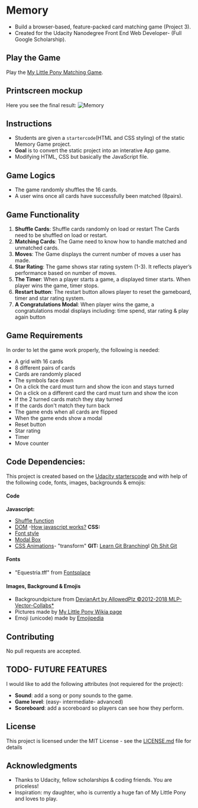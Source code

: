 # Memory
- Build a browser-based, feature-packed card matching game (Project 3).
- Created for the Udacity Nanodegree Front End Web Developer- (Full Google Scholarship).

## Play the Game
Play the [My Little Pony Matching Game](https://dianavile.github.io/Memory/).

## Printscreen mockup
Here you see the final result:
![Memory]()

## Instructions
- Students are given a `startercode`(HTML and CSS styling) of the static Memory Game project.
- __Goal__ is to convert the static project into an interative App game. 
- Modifying HTML, CSS but basically the JavaScript file.

## Game Logics
- The game randomly shuffles the 16 cards. 
- A user wins once all cards have successfully been matched (8pairs).

## Game Functionality
1. __Shuffle Cards__: Shuffle cards randomly on load or restart
The Cards need to be shuffled on load or restart.
2. __Matching Cards__: 
The Game need to know how to handle matched and unmatched cards.
3. __Moves__: The Game displays the current number of moves a user has made.
4. __Star Rating__: The game shows star rating system (1-3). It reflects player’s performance based on number of moves. 
5. __The Timer__: When a player starts a game, a displayed timer starts. When player wins the game, timer stops.
6. __Restart button__: The restart button allows player to reset the gameboard, timer and star rating system.
7. __A Congratulations Modal__: When player wins the game, a congratulations modal displays
including: time spend, star rating & play again button 

## Game Requirements
In order to let the game work properly, the following is needed:
- A grid with 16 cards
- 8 different pairs of cards
- Cards are randomly placed 
- The symbols face down
- On a click the card must turn and show the icon and stays turned
- On a click on a different card the card must turn and show the icon
- If the 2 turned cards match they stay turned
- If the cards don't match they turn back
- The game ends when all cards are flipped
- When the game ends show a modal
- Reset button
- Star rating
- Timer
- Move counter

## Code Dependencies:
This project is created based on the [Udacity starterscode]()
and with help of the following code, fonts, images, backgrounds & emojis:

#### Code
__Javascript:__
- [Shuffle function](https://stackoverflow.com/questions/2450954/how-to-randomize-shuffle-a-javascript-array/2450976#2450976)
- [DOM](https://www.sitepoint.com/dom-manipulation-vanilla-javascript-no-jquery/)
-[How javascript works?](https://blog.sessionstack.com/how-does-javascript-actually-work-part-1-b0bacc073cf)
__CSS:__
- [Font style](https://www.w3schools.com/cssref/css3_pr_font-face_rule.asp)
- [Modal Box](https://www.w3schools.com/howto/howto_css_modals.asp)
- [CSS Animations](https://css-tricks.com/almanac/properties/a/animation/)- "transform"
__GIT:__ 
[Learn Git Branching](https://learngitbranching.js.org/)I [Oh Shit Git](http://ohshitgit.com/)  

#### Fonts
- "Equestria.tff" from [Fontsplace](http://www.fontsplace.com/equestria-free-font-download.html)

#### Images, Background & Emojis
- Backgroundpicture from [DevianArt by AllowedPlz ©2012-2018 MLP-Vector-Collabs*](https://orig00.deviantart.net/0ffb/f/2012/142/d/7/bg1small2_by_mlp_vector_collabs-d50sego.png)
- Pictures made by [My Little Pony Wikia page](http://mlp.wikia.com/wiki/My_Little_Pony_Friendship_is_Magic_Wiki)
- Emoji (unicode) made by [Emojipedia](https://emojipedia.org/)

## Contributing

No pull requests are accepted.

## TODO- FUTURE FEATURES

I would like to add the following attributes (not requiered for the project):

- __Sound__: add a song or pony sounds to the game.
- __Game level__: (easy- intermediate- advanced)
- __Scoreboard__: add a scoreboard so players can see how they perform.

## License

This project is licensed under the MIT License - see the [LICENSE.md](LICENSE.md) file for details

## Acknowledgments

* Thanks to Udacity, fellow scholarships & coding friends. You are priceless!
* Inspiration: my daughter, who is currently a huge fan of My Little Pony and loves to play.
